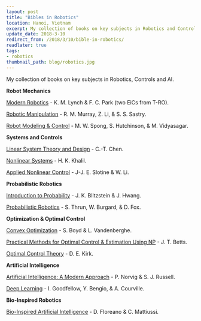 ```yaml
--- 
layout: post
title: "Bibles in Robotics"
location: Hanoi, Vietnam
excerpt: My collection of books on key subjects in Robotics and Controls.
update_date: 2018-3-10
redirect_from: /2018/3/10/bible-in-robotics/
readlater: true
tags: 
- robotics
thumbnail_path: blog/robotics.jpg
---
```


My collection of books on key subjects in Robotics, Controls and AI.


**Robot Mechanics**

[Modern Robotics](http://hades.mech.northwestern.edu/index.php/Modern_Robotics) - K. M. Lynch & F. C. Park (two EiCs from T-RO).

[Robotic Manipulation](https://www.cds.caltech.edu/~murray/books/MLS/pdf/mls94-complete.pdf) - R. M. Murray, Z. Li, & S. S. Sastry.

[Robot Modeling & Control](https://www.amazon.co.uk/Robot-Modeling-Control-Mark-Spong/dp/0471649902) -  M. W. Spong, S. Hutchinson, & M. Vidyasagar.

**Systems and Controls**

[Linear System Theory and Design](https://dl.acm.org/citation.cfm?id=521603) - 	C.-T. Chen.

[Nonlinear Systems](https://www.amazon.com/Nonlinear-Systems-3rd-Hassan-Khalil/dp/0130673897) - H. K. Khalil.

[Applied Nonlinear Control](https://www.amazon.co.uk/Applied-Nonlinear-Control-J-Slotine/dp/0130408905) - J-J. E. Slotine & W. Li.

**Probabilistic Robotics**

[Introduction to Probability](https://www.amazon.com/gp/product/1466575573/ref=as_li_tl?ie=UTF8&camp=1789&creative=390957&creativeASIN=1466575573&linkCode=as2) - J. K. Blitzstein & J. Hwang.

[Probabilistic Robotics](https://docs.ufpr.br/~danielsantos/ProbabilisticRobotics.pdf) - S. Thrun, W. Burgard, & D. Fox.

**Optimization & Optimal Control**

[Convex Optimization](http://web.stanford.edu/~boyd/cvxbook/) - S. Boyd & L. Vandenberghe.

[Practical Methods for Optimal Control & Estimation Using NP](https://epubs.siam.org/doi/book/10.1137/1.9780898718577) - J. T. Betts.

[Optimal Control Theory](https://www.amazon.co.uk/Optimal-Control-Theory-Introduction-Engineering/dp/0486434842) - D. E. Kirk.

**Artificial Intelligence**

[Artificial Intelligence: A Modern Approach](http://aima.cs.berkeley.edu/) - P. Norvig & S. J. Russell.

[Deep Learning](http://www.deeplearningbook.org/) - I. Goodfellow, Y. Bengio, & A. Courville.

**Bio-Inspired Robotics**

[Bio-Inspired Artificial Intelligence](http://www.dschool.ir/files/__Bio_Inspired_Artificial_Intelligence__Theories__Methods__and_Technologies__Intelligent_Robotics_and_Autonomous_Agents_.pdf) - D. Floreano & C. Mattiussi.